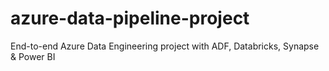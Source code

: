 # azure-data-pipeline-project
End-to-end Azure Data Engineering project with ADF, Databricks, Synapse &amp; Power BI

